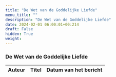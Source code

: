 ```yaml
---
title: "De Wet van de Goddelijke Liefde"
menu_title: ""
description: "De Wet van de Goddelijke Liefde"
date: 2024-02-01 06:00:01+00:214
draft: False
hidden: True
weight:
---
```

### De Wet van de Goddelijke Liefde

**Auteur** | **Titel** | **Datum van het bericht**
---|---|---

